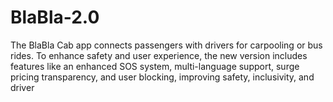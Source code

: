 # BlaBla-2.0
The BlaBla Cab app connects passengers with drivers for carpooling or bus rides. To enhance safety and user experience, the new version includes features like an enhanced SOS system, multi-language support, surge pricing transparency, and user blocking, improving safety, inclusivity, and driver
